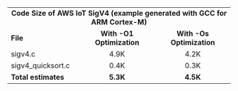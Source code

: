 <table>
    <tr>
        <td colspan="3"><center><b>Code Size of AWS IoT SigV4 (example generated with GCC for ARM Cortex-M)</b></center></td>
    </tr>
    <tr>
        <td><b>File</b></td>
        <td><b><center>With -O1 Optimization</center></b></td>
        <td><b><center>With -Os Optimization</center></b></td>
    </tr>
    <tr>
        <td>sigv4.c</td>
        <td><center>4.9K</center></td>
        <td><center>4.2K</center></td>
    </tr>
    <tr>
        <td>sigv4_quicksort.c</td>
        <td><center>0.4K</center></td>
        <td><center>0.3K</center></td>
    </tr>
    <tr>
        <td><b>Total estimates</b></td>
        <td><b><center>5.3K</center></b></td>
        <td><b><center>4.5K</center></b></td>
    </tr>
</table>
